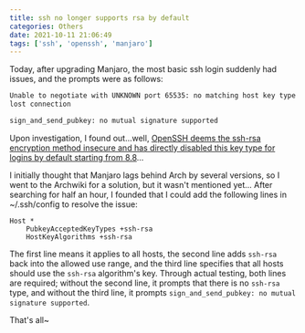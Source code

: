 ```yaml
---
title: ssh no longer supports rsa by default
categories: Others
date: 2021-10-11 21:06:49
tags: ['ssh', 'openssh', 'manjaro']
---
```


Today, after upgrading Manjaro, the most basic ssh login suddenly had issues, and the prompts were as follows:

```bash
Unable to negotiate with UNKNOWN port 65535: no matching host key type found. Their offer: ssh-rsa,ssh-dss
lost connection

sign_and_send_pubkey: no mutual signature supported
```

Upon investigation, I found out...well, [OpenSSH deems the ssh-rsa encryption method insecure and has directly disabled this key type for logins by default starting from 8.8](https://www.openssh.com/releasenotes.html)...
<!-- 摘要部分 -->
<!-- more -->

I initially thought that Manjaro lags behind Arch by several versions, so I went to the Archwiki for a solution, but it wasn't mentioned yet... After searching for half an hour, I founded that I could add the following lines in ~/.ssh/config to resolve the issue:

```config
Host *
    PubkeyAcceptedKeyTypes +ssh-rsa
    HostKeyAlgorithms +ssh-rsa
```

The first line means it applies to all hosts, the second line adds `ssh-rsa` back into the allowed use range, and the third line specifies that all hosts should use the `ssh-rsa` algorithm's key.
Through actual testing, both lines are required; without the second line, it prompts that there is no `ssh-rsa` type, and without the third line, it prompts `sign_and_send_pubkey: no mutual signature supported`.

That's all~